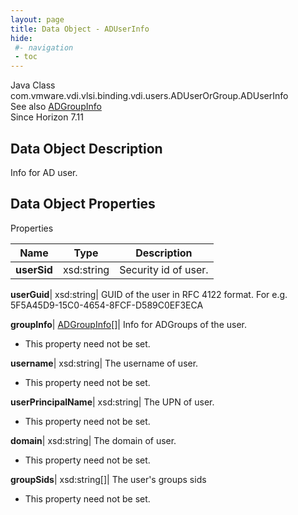 ```yaml
---
layout: page
title: Data Object - ADUserInfo
hide:
 #- navigation
 - toc
---
```






Java Class
    com.vmware.vdi.vlsi.binding.vdi.users.ADUserOrGroup.ADUserInfo  
See also
     [ADGroupInfo](vdi.users.ADUserOrGroup.ADGroupInfo.md)  
Since 
    Horizon 7.11

## Data Object Description 

Info for AD user. 

## Data Object Properties

Properties

Name |  Type |  Description   
---|---|---  
**userSid**|  xsd:string|  Security id of user.   
  
**userGuid**|  xsd:string|  GUID of the user in RFC 4122 format. For e.g. 5F5A45D9-15C0-4654-8FCF-D589C0EF3ECA   
  
**groupInfo**| [ADGroupInfo[]](vdi.users.ADUserOrGroup.ADGroupInfo.md)|  Info for ADGroups of the user.   


 * This property need not be set.

  
**username**|  xsd:string|  The username of user.   


 * This property need not be set.

  
**userPrincipalName**|  xsd:string|  The UPN of user.   


 * This property need not be set.

  
**domain**|  xsd:string|  The domain of user.   


 * This property need not be set.

  
**groupSids**|  xsd:string[]|  The user's groups sids   


 * This property need not be set.

  
  
  
   
  
  

